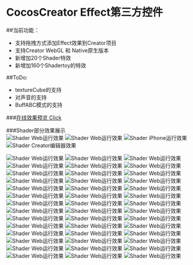 # CocosCreator Effect第三方控件
##当前功能：
* 支持拖拽方式添加Effect效果到Creator项目  
* 支持Creator WebGL 和 Native原生版本
* 新增加20个Shader特效
* 新增加160个Shadertoy的特效

##ToDo:
* textureCube的支持
* 对声音的支持
* BuffABC模式的支持

###[在线效果预览 Click](http://cross2d.com/effect/index.html "Title")  




###Shader部分效果展示  
![Shader Web运行效果](screen_imgs/EffectWebAnim.gif)
![Shader Web运行效果](screen_imgs/CreatorEffect1.0.2.gif)
![Shader iPhone运行效果](screen_imgs/iPhoneScreen.png)
![Shader Creator编辑器效果](screen_imgs/editor.png)

![Shader Web运行效果](screen_imgs/Effect02.png)
![Shader Web运行效果](screen_imgs/Effect06.png)
![Shader Web运行效果](screen_imgs/Effect07.png)
![Shader Web运行效果](screen_imgs/Effect09.png)
![Shader Web运行效果](screen_imgs/Effect11.png)
![Shader Web运行效果](screen_imgs/Effect12.png)
![Shader Web运行效果](screen_imgs/Effect13.png)
![Shader Web运行效果](screen_imgs/Effect15.png)
![Shader Web运行效果](screen_imgs/Effect16.png)
![Shader Web运行效果](screen_imgs/Effect18.png)
![Shader Web运行效果](screen_imgs/Effect20.png)
![Shader Web运行效果](screen_imgs/Effect24.png)
![Shader Web运行效果](screen_imgs/Effect25.png)
![Shader Web运行效果](screen_imgs/Effect26.png)
![Shader Web运行效果](screen_imgs/Effect27.png)
![Shader Web运行效果](screen_imgs/Effect28.png)
![Shader Web运行效果](screen_imgs/Effect29.png)
![Shader Web运行效果](screen_imgs/Effect30.png)
![Shader Web运行效果](screen_imgs/Effect31.png)
![Shader Web运行效果](screen_imgs/Effect32.png)
![Shader Web运行效果](screen_imgs/Effect33.png)
![Shader Web运行效果](screen_imgs/Effect34.png)
![Shader Web运行效果](screen_imgs/Effect35.png)
![Shader Web运行效果](screen_imgs/Effect36.png)
![Shader Web运行效果](screen_imgs/Effect37.png)
![Shader Web运行效果](screen_imgs/Effect38.png)
![Shader Web运行效果](screen_imgs/Effect39.png)
![Shader Web运行效果](screen_imgs/Effect40.png)
![Shader Web运行效果](screen_imgs/Effect41.png)
![Shader Web运行效果](screen_imgs/Effect42.png)
![Shader Web运行效果](screen_imgs/Effect43.png)
![Shader Web运行效果](screen_imgs/Effect44.png)
![Shader Web运行效果](screen_imgs/Effect45.png)
![Shader Web运行效果](screen_imgs/Effect46.png)
![Shader Web运行效果](screen_imgs/Effect47.png)
![Shader Web运行效果](screen_imgs/Effect48.png)
![Shader Web运行效果](screen_imgs/Effect49.png)
![Shader Web运行效果](screen_imgs/Effect50.png)
![Shader Web运行效果](screen_imgs/Effect51.png)
![Shader Web运行效果](screen_imgs/Effect52.png)
![Shader Web运行效果](screen_imgs/Effect53.png)
![Shader Web运行效果](screen_imgs/Effect54.png)

